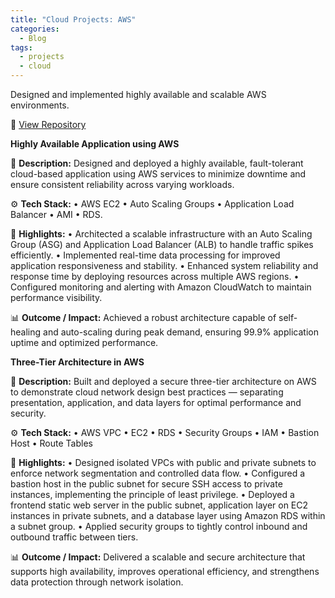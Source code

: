 ```yaml
---
title: "Cloud Projects: AWS"
categories:
  - Blog
tags:
  - projects
  - cloud
---
```


Designed and implemented highly available and scalable AWS environments.

🔗 [View Repository](https://github.com/tricia-ai/aws_architechture_diagrams.git)

**Highly Available Application using AWS**

🧩 **Description:** 
Designed and deployed a highly available, fault-tolerant cloud-based application using AWS services to minimize downtime and ensure consistent reliability across varying workloads.  

⚙️ **Tech Stack:** 
• AWS EC2 • Auto Scaling Groups • Application Load Balancer • AMI • RDS.  

🚀 **Highlights:**
• Architected a scalable infrastructure with an Auto Scaling Group (ASG) and Application Load Balancer (ALB) to handle traffic spikes efficiently.
• Implemented real-time data processing for improved application responsiveness and stability.
• Enhanced system reliability and response time by deploying resources across multiple AWS regions.
• Configured monitoring and alerting with Amazon CloudWatch to maintain performance visibility.  

📊 **Outcome / Impact:** 
Achieved a robust architecture capable of self-healing and auto-scaling during peak demand, ensuring 99.9% application uptime and optimized performance.

**Three-Tier Architecture in AWS**

🧩 **Description:** 
Built and deployed a secure three-tier architecture on AWS to demonstrate cloud network design best practices — separating presentation, application, and data layers for optimal performance and security.

⚙️ **Tech Stack:** 
• AWS VPC • EC2 • RDS • Security Groups • IAM • Bastion Host • Route Tables

🚀 **Highlights:** 
• Designed isolated VPCs with public and private subnets to enforce network segmentation and controlled data flow.
• Configured a bastion host in the public subnet for secure SSH access to private instances, implementing the principle of least privilege.
• Deployed a frontend static web server in the public subnet, application layer on EC2 instances in private subnets, and a database layer using Amazon RDS within a subnet group.
• Applied security groups to tightly control inbound and outbound traffic between tiers.

📊 **Outcome / Impact:** 
Delivered a scalable and secure architecture that supports high availability, improves operational efficiency, and strengthens data protection through network isolation.
